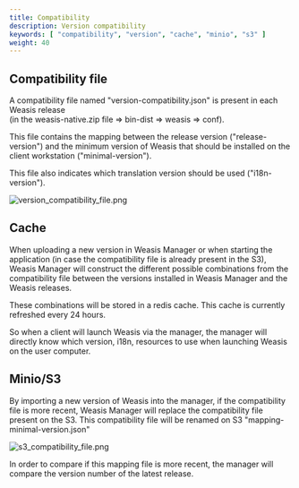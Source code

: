```yaml
---
title: Compatibility
description: Version compatibility
keywords: [ "compatibility", "version", "cache", "minio", "s3" ]
weight: 40
---
```


## Compatibility file

A compatibility file named "version-compatibility.json" is present in each Weasis release <br/> (in the weasis-native.zip file => bin-dist => weasis => conf).

This file contains the mapping between the release version ("release-version") and the minimum version of Weasis that should be installed on the client workstation ("minimal-version").

This file also indicates which translation version should be used ("i18n-version").

![version_compatibility_file.png](/manager/compatibility/version_compatibility_file.png)

## Cache

When uploading a new version in Weasis Manager or when starting the application (in case the compatibility file is already present in the S3), Weasis Manager will construct the different possible combinations from the compatibility file between the versions installed in Weasis Manager and the Weasis releases.

These combinations will be stored in a redis cache. This cache is currently refreshed every 24 hours.

So when a client will launch Weasis via the manager, the manager will directly know which version, i18n, resources to use when launching Weasis on the user computer.

## Minio/S3

By importing a new version of Weasis into the manager, if the compatibility file is more recent, Weasis Manager will replace the compatibility file present on the S3. This compatibility file will be renamed on S3 "mapping-minimal-version.json"

![s3_compatibility_file.png](/manager/compatibility/s3_compatibility_file.png)

In order to compare if this mapping file is more recent, the manager will compare the version number of the latest release.